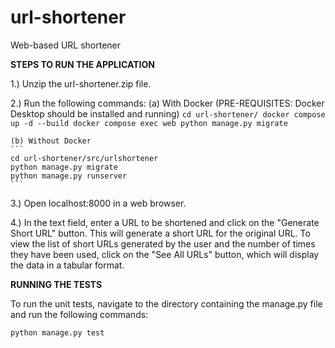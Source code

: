 # url-shortener
Web-based URL shortener

**STEPS TO RUN THE APPLICATION**

1.) Unzip the url-shortener.zip file.

2.) Run the following commands:
    (a) With Docker (PRE-REQUISITES: Docker Desktop should be installed and running)
    ```
    cd url-shortener/
    docker compose up -d --build
    docker compose exec web python manage.py migrate
    ```
    
    (b) Without Docker
    ```
    cd url-shortener/src/urlshortener
    python manage.py migrate
    python manage.py runserver
    ```

3.) Open localhost:8000 in a web browser. 

4.) In the text field, enter a URL to be shortened and click on the "Generate Short URL" button. This will generate a short URL for the original URL. To view the list of short URLs generated by the user and the number of times they have been used, click on the "See All URLs" button, which will display the data in a tabular format. 


**RUNNING THE TESTS**

To run the unit tests, navigate to the directory containing the manage.py file and run the following commands:
```
python manage.py test
```
